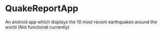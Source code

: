 # QuakeReportApp
An android app which displays the 10 most recent earthquakes around the world
(Not functional currently)
